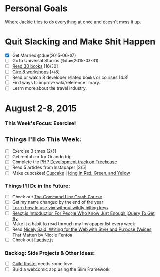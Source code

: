 Personal Goals
==============

Where Jackie tries to do everything at once and doesn't mess it up.

# Quit Slacking and Make Shit Happen
- [x] Get Married @due(2015-06-07)
- [ ] Go to Universal Studios @due(2015-08-31)
- [ ] [Read 30 books](lists/books.md) [16/30]
- [ ] [Give 8 workshops](lists/workshops.md) [4/8]
- [ ] [Read or watch 8 developer related books or courses](lists/learning.md) [4/8]
- [ ] Find ways to improve wiki/reference library.
- [ ] Learn more about the travel industry.

# August 2-8, 2015

### This Week's Focus: Exercise!

## Things I'll do This Week:
- [ ] Exercise 3 times [2/3]
- [ ] Get rental car for Orlando trip
- [ ] Complete the [PHP Development track on Treehouse](http://teamtreehouse.com/tracks/php-development)
- [ ] Read 5 articles from Instapaper [3/5]
- [ ] Make cupcakes! [Cupcake](http://sallysbakingaddiction.com/2014/08/24/moist-yellow-cupcakes-with-milk-chocolate-frosting/) | [Icing in Red, Green, and Yellow](http://sallysbakingaddiction.com/2013/03/19/easy-homemade-funfetti-cake/)

### Things I'll Do in the Future:
- [ ] Check out [The Command Line Crash Course](http://cli.learncodethehardway.org/book/)
- [ ] Get my name changed by the end of the year
- [ ] [Learn how to use vim without wildly hitting keys](https://scotch.io/tutorials/getting-started-with-vim-an-interactive-guide)
- [ ] [React.js Introduction For People Who Know Just Enough jQuery To Get By](http://reactfordesigners.com/labs/reactjs-introduction-for-people-who-know-just-enough-jquery-to-get-by/)
- [ ] Make it a habit to read through my Instapaper list every week
- [ ] Read [Nicely Said: Writing for the Web with Style and Purpose (Voices That Matter) by Nicole Fenton](http://amzn.com/B00KFGCD1I)
- [ ] Check out [Ractive.js](http://www.ractivejs.org/)

### Backlog: Side Projects & Other Ideas:
- [ ] [Guild Roster](https://github.com/MongooseDoom/guild-roster) needs some love
- [ ] Build a webcomic app using the Slim Framework
